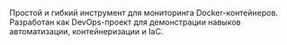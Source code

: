 Простой и гибкий инструмент для мониторинга Docker-контейнеров.
Разработан как DevOps-проект для демонстрации навыков автоматизации, контейнеризации и IaC.

